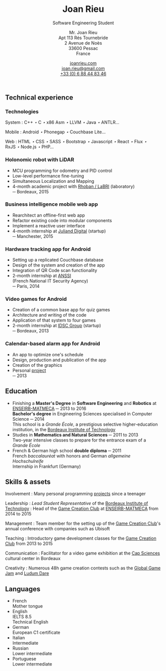 <header markdown="1">

<div markdown="1">

Joan Rieu
=========

Software Engineering Student

</div>

Mr. Joan Rieu  
Apt 113 Rés Tournebride  
2 Avenue de Noès  
33600 Pessac  
<span class="caps">France</span>

[joanrieu.com](//joanrieu.com/)  
[joan.rieu@gmail.com](mailto:joan.rieu@gmail.com)  
[+33 (0) 6 88 44 83 46](tel:+33688448346)  

</header>

Technical experience
--------------------

<div class="projects" markdown="1">

<div class="technologies" markdown="1">

### Technologies ###

System
: C++&nbsp;<i>⋆</i> C&nbsp;<i>⋆</i> x86 Asm&nbsp;<i>⋆</i> LLVM&nbsp;<i>⋆</i> Java&nbsp;<i>⋆</i> ANTLR…

Mobile
: Android&nbsp;<i>⋆</i> Phonegap&nbsp;<i>⋆</i> Couchbase Lite…

Web
: HTML&nbsp;<i>⋆</i> CSS&nbsp;<i>⋆</i> SASS&nbsp;<i>⋆</i> Bootstrap&nbsp;<i>⋆</i> Javascript&nbsp;<i>⋆</i> React&nbsp;<i>⋆</i> Flux&nbsp;<i>⋆</i> RxJS&nbsp;<i>⋆</i> Node.js&nbsp;<i>⋆</i> PHP…

</div>

<div markdown="1">

### Holonomic robot with LiDAR ###

-   MCU programming for odometry and PID control
-   Low-level performance fine-tuning
-   Simultaneous Localization and Mapping
-   4-month academic project with [Rhoban / LaBRI][] (laboratory)  
    ─ Bordeaux, 2015

</div>

<div markdown="1">

### Business intelligence mobile web app ###

-   Rearchitect an offline-first web app
-   Refactor existing code into modular components
-   Implement a reactive user interface
-   4-month internship at [Juliand Digital][] (startup)  
    ─ Manchester, 2015

</div>

<div markdown="1">

### Hardware tracking app for Android ###

-   Setting up a replicated Couchbase database
-   Design of the system and creation of the app
-   Integration of QR Code scan functionality
-   2-month internship at [ANSSI][]  
    (French National IT Security Agency)  
    ─ Paris, 2014

</div>

<div markdown="1">

### Video games for Android ###

-   Creation of a common base app for quiz games
-   Architecture and writing of the code
-   Application of that system to four games
-   2-month internship at [IDSC Group][] (startup)  
    ─ Bordeaux, 2013

</div>

<div markdown="1">

### Calendar-based alarm app for Android ###

-   An app to optimize one's schedule
-   Design, production and publication of the app
-   Creation of the graphics
-   Personal [project][portfolio]  
    ─ 2013

</div>

</div>

Education
---------

-   Finishing a **Master's Degree** in **Software Engineering** and **Robotics** at [ENSEIRB-MATMECA][] ─ 
2013 to 2016  
    **Bachelor's degree** in Engineering Sciences specialised in Computer Science ─ 2014  
    <span> This school is a _Grande École_, a prestigious selective higher-education institution, in the [Bordeaux Institute of Technology][] </span>
-   Studies in **Mathematics and Natural Sciences** ─ 2011 to 2013  
    <span> Two-year intensive classes to prepare for the entrance exam of a _Grande École_ </span>
-   French & German high school **double diploma** ─ 2011  
    <span> French _baccalauréat_ with honors and German _allgemeine Hochschulreife_  
    Internship in Frankfurt (<span class="caps">Germany</span>) </span>

<div class="bottom">

<div markdown="1">

Skills & assets
---------------

Involvement
:   Many personal programming [projects][portfolio] since a teenager

Leadership
:   _Lead Student Representative_ of the [Bordeaux Institute of Technology][]
:   Head of the [Game Creation Club][] at [ENSEIRB-MATMECA][] from 2014 to 2015

Management
:   Team member for the setting up of the [Game Creation Club][]'s annual conference with companies such as Ubisoft

Teaching
:   Introductory game development classes for the [Game Creation Club][] from 2013 to 2015

Communication
:   Facilitator for a video game exhibition at the [Cap Sciences][] cultural center in Bordeaux

Creativity
:   Numerous 48h game creation contests such as the [Global Game Jam][] and [Ludum Dare][]

</div>

<div markdown="1">

Languages
---------

-   French  
    <span> Mother tongue </span>
-   English  
    <span> IELTS 8.5  
    Technical English</span>
-   German  
    <span> European C1 certificate</span>
-   Italian  
    <span> Intermediate </span> 
-   Russian  
    <span> Lower intermediate </span> 
-   Portuguese  
    <span> Lower intermediate </span> 

</div>

</div>

[AEI]:                                  //www.junior-aei.com
[ANSSI]:                                //www.ssi.gouv.fr
[Bordeaux Institute of Technology]:     //www.bordeaux-inp.fr/en
[Cap Sciences]:                         //www.cap-sciences.net
[ENSEIRB-MATMECA]:                      //enseirb-matmeca.bordeaux-inp.fr/en
[Game Creation Club]:                   //gcc.eirb.fr
[Global Game Jam]:                      //globalgamejam.org
[IDSC Group]:                           //www.idsc-group.com
[Juliand Digital]:                      //juliand.co.uk
[Rhoban / LaBRI]:                       //rhoban.com/people-contact/
[Ludum Dare]:                           //ludumdare.com/compo
[portfolio]:                            ./portfolio
